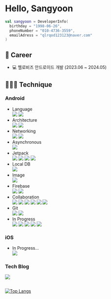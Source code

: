 # Hello, Sangyoon
```kotlin
val sangyoon = DeveloperInfo(
  birthday = "1998-06-26",
  phoneNumber = "010-4736-3559",
  emailAdress = "qlrqod123123@naver.com"
)
```
## 💼 Career
- 💻 헬로비즈 안드로이드 개발 (2023.06 ~ 2024.05)

## 🧑🏻‍💻 Technique
### Android
- Language
  <!-- - Kotlin, Java -->
  <br><img src="https://img.shields.io/badge/kotlin-7F52FF?style=flat-square&logo=kotlin&logoColor=white"> <img src="https://img.shields.io/badge/java-F7DF1E?style=flat-square&logo=java&logoColor=white">
- Architecture
  <!-- - MVC, MVVM -->
  <br><img src="https://img.shields.io/badge/MVC-000000?style=flat-square"> <img src="https://img.shields.io/badge/MVVM-000000?style=flat-square">
- Networking
  <!-- - Retrofit, OKHttp -->
  <br><img src="https://img.shields.io/badge/retrofit2-48B983?style=flat-square"> <img src="https://img.shields.io/badge/OKHttp-48B983?style=flat-square">
- Asynchronous
  <!-- - Coroutines -->
  <br><img src="https://img.shields.io/badge/Coroutines-7F52FF?style=flat-square&logo=kotlin&logoColor=white">
- Jetpack
  <!-- - LiveData, Paging, View/DataBinding -->
  <br><img src="https://img.shields.io/badge/LiveData-7F52FF?style=flat-square&logo=kotlin&logoColor=white"> <img src="https://img.shields.io/badge/Paging-7F52FF?style=flat-square&logo=kotlin&logoColor=white"> <img src="https://img.shields.io/badge/ViewBinding-7F52FF?style=flat-square&logo=kotlin&logoColor=white"> <img src="https://img.shields.io/badge/DataBinding-7F52FF?style=flat-square&logo=kotlin&logoColor=white">
- Local DB
  <!-- - Room -->
  <br><img src="https://img.shields.io/badge/Room-7F52FF?style=flat-square&logo=kotlin&logoColor=white">
- Image
  <!-- - Glide -->
  <br><img src="https://img.shields.io/badge/Glide-000000?style=flat-square">
- Firebase
  <!-- - Cloud Messaging -->
  <!-- - Crashlytics -->
  <br><img src="https://img.shields.io/badge/Cloud Messaging-FFCA28?style=flat-square&logo=firebase&logoColor=white"> <img src="https://img.shields.io/badge/Crashlytics-FFCA28?style=flat-square&logo=firebase&logoColor=white">
- Collaboration
  <!-- - Jira, Confluence, Asana, Slack, Notion, Figma -->
  <br><img src="https://img.shields.io/badge/Jira-0052CC?style=flat-square&logo=jira&logoColor=white"> <img src="https://img.shields.io/badge/Confluence-0052CC?style=flat-square&logo=jira&logoColor=white"> <img src="https://img.shields.io/badge/Asana-F06A6A?style=flat-square&logo=asana&logoColor=white"> <img src="https://img.shields.io/badge/Slack-4A154B?style=flat-square&logo=slack&logoColor=white"> <img src="https://img.shields.io/badge/Notion-000000?style=flat-square&logo=notion&logoColor=white"> <img src="https://img.shields.io/badge/Figma-F24E1E?style=flat-square&logo=figma&logoColor=white">
- Git
  <!-- - Github, BitBucket -->
  <br><img src="https://img.shields.io/badge/Github-181717?style=flat-square&logo=github&logoColor=white"> <img src="https://img.shields.io/badge/Bitbucket-0052CC?style=flat-square&logo=bitbucket&logoColor=white">
- In Progress
  <!-- - Hilt, Flow, Jetpack Compose, Clean Architecture, Kotlin Multi Platform -->
  <br><img src="https://img.shields.io/badge/Hilt-7F52FF?style=flat-square&logo=kotlin&logoColor=white"> <img src="https://img.shields.io/badge/Flow-7F52FF?style=flat-square&logo=kotlin&logoColor=white"> <img src="https://img.shields.io/badge/Jetpack Compose-4285F4?style=flat-square&logo=jetpack compose&logoColor=white"> <img src="https://img.shields.io/badge/Clean Architecture-000000?style=flat-square"> <img src="https://img.shields.io/badge/Kotlin Multi Platform-7F52FF?style=flat-square&logo=kotlin&logoColor=white">

### iOS
 - In Progress...
   <!-- - Swift -->
   <br><img src="https://img.shields.io/badge/Swift-F05138?style=flat-square&logo=swift&logoColor=white">

### Tech Blog
[<img src="https://img.shields.io/badge/Sangyoooooon-000000?style=flat-square&logo=tistory&logoColor=white">](https://sangyoon98.tistory.com/)

##
[![Top Langs](https://github-readme-stats.vercel.app/api/top-langs/?username=Sangyoon98&layout=compact)](https://github.com/anuraghazra/github-readme-stats)
